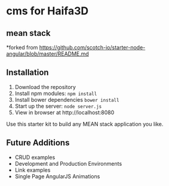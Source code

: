 # cms for Haifa3D 
## mean stack 

*forked from https://github.com/scotch-io/starter-node-angular/blob/master/README.md

## Installation
1. Download the repository
2. Install npm modules: `npm install`
3. Install bower dependencies `bower install`
4. Start up the server: `node server.js`
5. View in browser at http://localhost:8080

Use this starter kit to build any MEAN stack application you like.


## Future Additions
- CRUD examples
- Development and Production Environments
- Link examples
- Single Page AngularJS Animations
